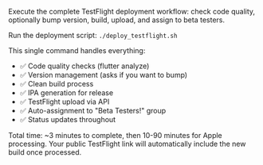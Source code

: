Execute the complete TestFlight deployment workflow: check code quality, optionally bump version, build, upload, and assign to beta testers.

Run the deployment script: `./deploy_testflight.sh`

This single command handles everything:
- ✅ Code quality checks (flutter analyze)
- ✅ Version management (asks if you want to bump)
- ✅ Clean build process
- ✅ IPA generation for release
- ✅ TestFlight upload via API
- ✅ Auto-assignment to "Beta Testers!" group
- ✅ Status updates throughout

Total time: ~3 minutes to complete, then 10-90 minutes for Apple processing.
Your public TestFlight link will automatically include the new build once processed.